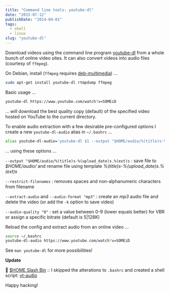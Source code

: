 ```yaml
---
title: "Command line tools: youtube-dl"
date: "2015-07-12"
publishDate: "2014-04-01"
tags:
  - shell
  - linux
slug: "youtube-dl"
---
```


Download videos using the command line program [youtube-dl](http://rg3.github.io/youtube-dl/) from a whole bunch of online video sites. It can also convert videos into audio files (courtesy of `ffmpeg`).

On Debian, install (`ffmpeg` requires [deb-multimedia](http://www.deb-multimedia.org/)) ...
                                                                                    
```bash                                                                
sudo apt-get install youtube-dl rtmpdump ffmpeg
```

Basic usage ...

```bash
youtube-dl https://www.youtube.com/watch?v=SOMEiD
```

... will download the best quality copy (default) of the specified video hosted on YouTube to the current directory.

To enable audio extraction with a few desirable pre-configured options I create a new `youtube-dl-audio` alias in `~/.bashrc` ...

```bash
alias youtube-dl-audio='youtube-dl $1 --output "$HOME/audio/%(title)s-%(upload_date)s.%(ext)s" --restrict-filenames --extract-audio --audio-format "mp3" --audio-quality "0"'
```

... using these options ...

`--output "$HOME/audio/%(title)s-%(upload_date)s.%(ext)s`
: save file to *$HOME/audio/* and rename file using template *%(title)s-%(upload_date)s.%(ext)s*

`--restrict-filenames`
: removes spaces and non-alphanumeric characters from filename

`--extract-audio` and `--audio-format "mp3"`
: create an *mp3* audio file and delete the video (or add the `-k` option to save video)

`--audio-quality "0"`
: set a value between 0-9 (lower equals better) for VBR or assign a specific bitrate (default is 5|128K)

Reload the config and extract audio from an online video ...

```bash
source ~/.bashrc
youtube-dl-audio https://www.youtube.com/watch?v=SOMEiD
```

See `man youtube-dl` for more possibilities!

**Update**

:penguin: [$HOME Slash Bin](http://www.circuidipity.com/homebin/) :: I skipped the alterations to `.bashrc` and created a shell script: [yt-audio](https://github.com/vonbrownie/homebin/blob/master/yt-audio) 

Happy hacking!
